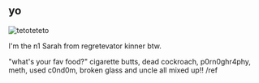 ## yo

![tetoteteto](https://github.com/user-attachments/assets/24acbcff-4384-4ba0-a8f4-31d143ac581b)

I'm the n1 Sarah from regretevator kinner btw.

"what's your fav food?" cigarette butts, dead cockroach, p0rn0ghr4phy, meth, used c0nd0m, broken glass and uncle all mixed up!! /ref
<!--
**trafficsignage-enjoyer1/trafficsignage-enjoyer1** is a ✨ _special_ ✨ repository because its `README.md` (this file) appears on your GitHub profile.

Here are some ideas to get you started:

- 🔭 I’m currently working on ...
- 🌱 I’m currently learning ...
- 👯 I’m looking to collaborate on ...
- 🤔 I’m looking for help with ...
- 💬 Ask me about ...
- 📫 How to reach me: ...
- 😄 Pronouns: ...
- ⚡ Fun fact: ...
-->
